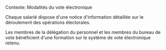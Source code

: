 Contexte: Modalités du vote électronique

Chaque salarié dispose d'une notice d'information détaillée sur le déroulement des opérations électorales.

Les membres de la délégation du personnel et les membres du bureau de vote bénéficient d'une formation sur le système de vote électronique retenu.